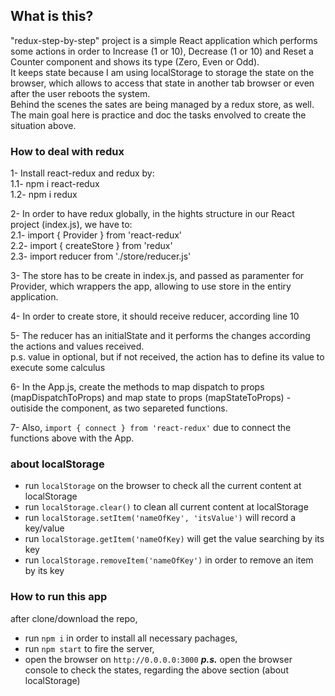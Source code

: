 ## What is this?
"redux-step-by-step" project is a simple React application which performs some actions in order to Increase (1 or 10), Decrease (1 or 10) and Reset a Counter component and shows its type (Zero, Even or Odd).  
It keeps state because I am using localStorage to storage the state on the browser, which allows to access that state in another tab browser or even after the user reboots the system.  
Behind the scenes the sates are being managed by a redux store, as well.  
The main goal here is practice and doc the tasks envolved to create the situation above.   


### How to deal with redux
1- Install react-redux and redux by:  
  1.1- npm i react-redux  
  1.2- npm i redux  

2- In order to have redux globally, in the hights structure in our React project (index.js), we have to:  
  2.1- import { Provider } from 'react-redux'  
  2.2- import { createStore } from 'redux'  
  2.3- import reducer from './store/reducer.js'  

3- The store has to be create in index.js, and passed as paramenter for Provider, which wrappers the app, allowing to use store in the entiry application.  

4- In order to create store, it should receive reducer, according line 10  

5- The reducer has an initialState and it performs the changes according the actions and values received.  
p.s. value in optional, but if not received, the action has to define its value to execute some calculus  

6- In the App.js, create the methods to map dispatch to props (mapDispatchToProps) and map state to props (mapStateToProps) - outiside the component, as two separeted functions.  

7- Also, `import { connect } from 'react-redux'` due to connect the functions above with the App.  


### about localStorage
- run `localStorage` on the browser to check all the current content at localStorage  
- run `localStorage.clear()` to clean all current content at localStorage  
- run `localStorage.setItem('nameOfKey', 'itsValue')` will record a key/value
- run `localStorage.getItem('nameOfKey)` will get the value searching by its key
- run `localStorage.removeItem('nameOfKey')` in order to remove an item by its key

### How to run this app
after clone/download the repo,  
- run `npm i` in order to install all necessary pachages,  
- run `npm start` to fire the server,  
- open the browser on `http://0.0.0.0:3000`
***p.s.***
open the browser console to check the states, regarding the above section (about localStorage)
